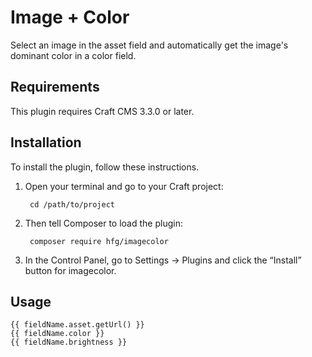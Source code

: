 # Image + Color

Select an image in the asset field and automatically get the image's dominant color in a color field. 

## Requirements

This plugin requires Craft CMS 3.3.0 or later.

## Installation

To install the plugin, follow these instructions.

1. Open your terminal and go to your Craft project:

        cd /path/to/project

2. Then tell Composer to load the plugin:

        composer require hfg/imagecolor

3. In the Control Panel, go to Settings → Plugins and click the “Install” button for imagecolor.

## Usage

```twig
{{ fieldName.asset.getUrl() }}
{{ fieldName.color }}
{{ fieldName.brightness }}
```